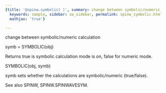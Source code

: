```yaml
---
{title: '@spinw.symbolic( )', summary: change between symbolic/numeric calculation,
  keywords: sample, sidebar: sw_sidebar, permalink: spinw_symbolic.html, folder: '@spinw',
  mathjax: 'true'}

---
```

change between symbolic/numeric calculation
 
symb = SYMBOLIC(obj)
 
Returns true is symbolic calculation mode is on, false for numeric mode.
 
SYMBOLIC(obj, symb)
 
symb sets whether the calculations are symbolic/numeric (true/false).
 
See also SPINW, SPINW.SPINWAVESYM.
 

